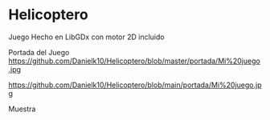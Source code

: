 # Helicoptero
Juego Hecho en LibGDx con motor 2D incluido

Portada del Juego
https://github.com/Danielk10/Helicoptero/blob/master/portada/Mi%20juego.jpg

https://github.com/Danielk10/Helicoptero/blob/main/portada/Mi%20juego.jpg


Muestra

